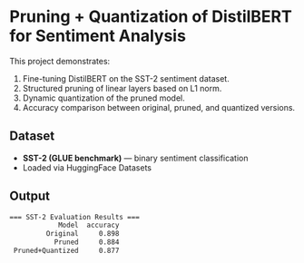 # Pruning + Quantization of DistilBERT for Sentiment Analysis

This project demonstrates:
1. Fine-tuning DistilBERT on the SST-2 sentiment dataset.
2. Structured pruning of linear layers based on L1 norm.
3. Dynamic quantization of the pruned model.
4. Accuracy comparison between original, pruned, and quantized versions.



## Dataset

- **SST-2 (GLUE benchmark)** — binary sentiment classification
- Loaded via HuggingFace Datasets

## Output

```bash
=== SST-2 Evaluation Results ===
            Model  accuracy
         Original     0.898
           Pruned     0.884
 Pruned+Quantized     0.877
```
